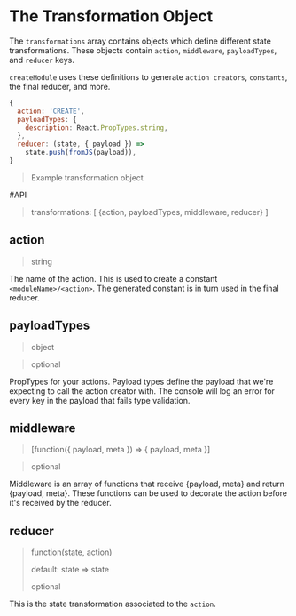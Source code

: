 # The Transformation Object

The `transformations` array contains objects which define different state transformations. These objects contain `action`, `middleware`, `payloadTypes`, and `reducer` keys. 

`createModule` uses these definitions to generate `action creators`, `constants`, the final reducer, and more.

```js
{
  action: 'CREATE',
  payloadTypes: {
    description: React.PropTypes.string,
  },
  reducer: (state, { payload }) =>
    state.push(fromJS(payload)),
}
```
> Example transformation object

#API
> transformations: [ {action, payloadTypes, middleware, reducer} ]

## action
> string

The name of the action. This is used to create a constant `<moduleName>/<action>`. The generated constant is in turn used in the final reducer.

## payloadTypes
> object

> optional

PropTypes for your actions. Payload types define the payload that we're expecting to call the action creator with. The console will log an error for every key in the payload that fails type validation.

## middleware
> [function({ payload, meta }) => { payload, meta }]

> optional

Middleware is an array of functions that receive {payload, meta} and return {payload, meta}. These functions can be used to decorate the action before it's received by the reducer.

## reducer
> function(state, action)
> 
> default: state => state
> 
> optional

This is the state transformation associated to the `action`.